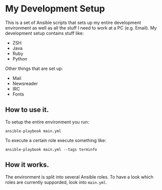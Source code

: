 # My Development Setup

This is a set of Ansible scripts that sets up my entire development environment as well as all the stuff I need to work at a PC (e.g. Email).
My development setup contains stuff like:

- ZSH
- Java
- Ruby
- Python

Other things that are set up:

- Mail
- Newsreader
- IRC
- Fonts

## How to use it.

To setup the entire environment you run:

```
ansible-playbook main.yml
```

To execute a certain role execute something like:

```
ansible-playbook main.yml --tags terminfo
```

## How it works.

The environment is split into several Ansible roles. To have a look which roles are currently supporded, look into `main.yml`.
